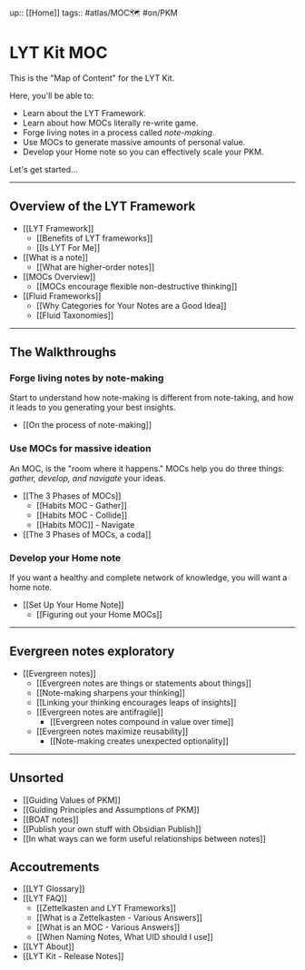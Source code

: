 up:: [[Home]]
tags:: #atlas/MOC🗺  #on/PKM 

# LYT Kit MOC
This is the "Map of Content" for the LYT Kit.

Here, you'll be able to:

- Learn about the LYT Framework.
- Learn about how MOCs literally re-write game.
- Forge living notes in a process called *note-making*.
- Use MOCs to generate massive amounts of personal value.
- Develop your Home note so you can effectively scale your PKM.

Let's get started...

---
## Overview of the LYT Framework
- [[LYT Framework]]
	- [[Benefits of LYT frameworks]]
	- [[Is LYT For Me]]
- [[What is a note]]
	- [[What are higher-order notes]]
- [[MOCs Overview]]
	- [[MOCs encourage flexible non-destructive thinking]]
- [[Fluid Frameworks]]
	- [[Why Categories for Your Notes are a Good Idea]]
	- [[Fluid Taxonomies]]

---
## The Walkthroughs
### Forge living notes by note-making
Start to understand how note-making is different from note-taking, and how it leads to you generating your best insights.

- [[On the process of note-making]]

### Use MOCs for massive ideation
An MOC, is the "room where it happens." MOCs help you do three things: *gather, develop, and navigate* your ideas.

- [[The 3 Phases of MOCs]]
	- [[Habits MOC - Gather]]
	- [[Habits MOC - Collide]]
	- [[Habits MOC]] - Navigate
- [[The 3 Phases of MOCs, a coda]]

### Develop your Home note
If you want a healthy and complete network of knowledge, you will want a home note.

- [[Set Up Your Home Note]]
	- [[Figuring out your Home MOCs]]

---

## Evergreen notes exploratory
- [[Evergreen notes]]
	- [[Evergreen notes are things or statements about things]]
	- [[Note-making sharpens your thinking]]
	- [[Linking your thinking encourages leaps of insights]]
	- [[Evergreen notes are antifragile]]
		- [[Evergreen notes compound in value over time]]
	- [[Evergreen notes maximize reusability]]
		- [[Note-making creates unexpected optionality]]

---
## Unsorted
- [[Guiding Values of PKM]]
- [[Guiding Principles and Assumptions of PKM]]
- [[BOAT notes]]
- [[Publish your own stuff with Obsidian Publish]]
- [[In what ways can we form useful relationships between notes]]

## Accoutrements
- [[LYT Glossary]]
- [[LYT FAQ]] 
	- [[Zettelkasten and LYT Frameworks]]
	- [[What is a Zettelkasten - Various Answers]]
	- [[What is an MOC - Various Answers]]
	- [[When Naming Notes, What UID should I use]]
- [[LYT About]]
- [[LYT Kit - Release Notes]] 